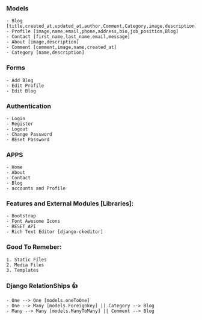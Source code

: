 ### Models

    - Blog [title,created_at,updated_at,author,Comment,Category,image,description]
    - Profile [image,name,email,phone,address,bio,job_position,Blog]
    - Contact [first_name,last_name,email,message]
    - About [image,description]
    - Comment [comment,image,name,created_at]
    - Category [name,description]

### Forms
    - Add Blog
    - Edit Profile
    - Edit Blog


### Authentication
    - Login
    - Register
    - Logout
    - Change Password
    - REset Password


### APPS
 
    - Home
    - About
    - Contact
    - Blog
    - accounts and Profile



### Features and External Modules [Libraries]:
    - Bootstrap
    - Font Awesome Icons
    - RESET API
    - Rich Text Editor [django-ckeditor]




### Good To Remeber:
    1. Static Files
    2. Media Files
    3. Templates




### Django RelationShips 👍
    - One --> One [models.oneToOne]
    - One --> Many [models.Foreignkey] || Category --> Blog
    - Many --> Many [models.ManyToMany] || Comment --> Blog
